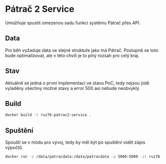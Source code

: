 # Pátrač 2 Service

Umožňuje spustit omezenou sadu funkcí systému Pátrač přes API.

## Data
Pro běh vyžaduje data ve stejné struktuře jako má Pátrač. 
Postupně se toto bude optimalizovat, ale v této chvíli je to plný rozsah pro celý kraj.

## Stav
Aktuálně se jedná o první implementaci ve stavu PoC, tedy nejsou jistě vyladěny všechny 
možné stavy a error 500 asi nebude neobvyklý.

## Build

```bash
docker build -t ruz76-patrac2-service .
```

## Spuštění
Spouští se v módu pro vývoj, tedy by měl být po spuštění vidět zápis výpočtů.

```bash
docker run -v /data/patracdata:/data/patracdata -p 5000:5000 -it ruz76-patrac2-service
```

